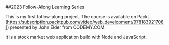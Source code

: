##2023 Follow-Along Learning Series

This is my first follow-along project. The course is available on Packt (https://subscription.packtpub.com/video/web_development/9781839217081) presented by John Elder from CODEMY.COM. 

It is a stock market web application build with Node and JavaScript.

